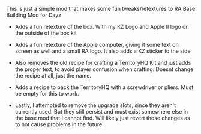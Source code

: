 This is just a simple mod that makes some fun tweaks/retextures to RA Base Building Mod for Dayz

- Adds a fun retexture of the box. With my KZ Logo and Apple II logo on the outside of the box kit
- Adds a fun retexture of the Apple computer, giving it some text on screen as well and a small RA logo. It also adds a KZ sticker to the side
- Also removes the old recipe for crafting a TerritoryHQ Kit and just adds the proper text, to avoid player confusion when crafting. Doesnt change the recipe at all, just the name.
- Adds a recipe to pack the TerritoryHQ with a screwdriver or pliers. Must be empty for this to work.

- Lastly, I attempted to remove the upgrade slots, since they aren't currently used. But they still persist and must exist somewhere else in the base mod that I cannot find. Will likely just revert those changes as to not cause problems in the future.